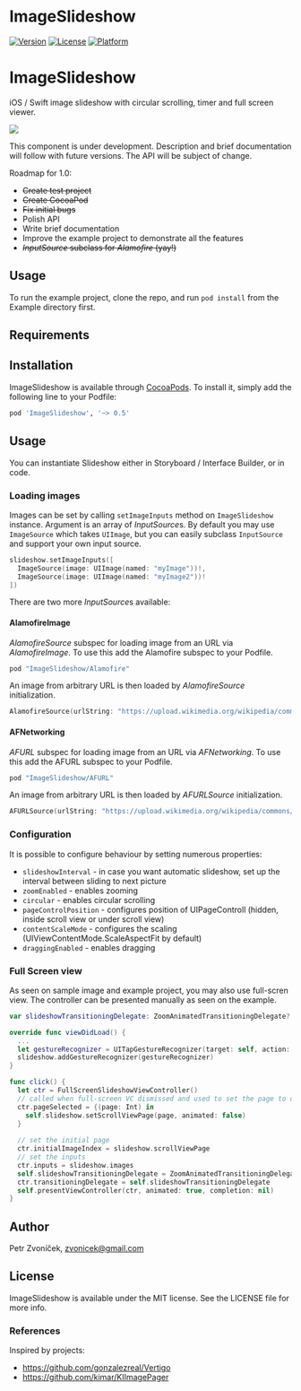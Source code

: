 # ImageSlideshow

[![Version](https://img.shields.io/cocoapods/v/ImageSlideshow.svg?style=flat)](http://cocoapods.org/pods/ImageSlideshow)
[![License](https://img.shields.io/cocoapods/l/ImageSlideshow.svg?style=flat)](http://cocoapods.org/pods/ImageSlideshow)
[![Platform](https://img.shields.io/cocoapods/p/ImageSlideshow.svg?style=flat)](http://cocoapods.org/pods/ImageSlideshow)

# ImageSlideshow

iOS / Swift image slideshow with circular scrolling, timer and full screen viewer.

![](http://cl.ly/image/2v193I0G0h0Z/ImageSlideshow2.gif)

This component is under development. Description and brief documentation will follow with future versions. The API will be subject of change.

Roadmap for 1.0:
- ~~Create test project~~
- ~~Create CocoaPod~~
- ~~Fix initial bugs~~
- Polish API
- Write brief documentation
- Improve the example project to demonstrate all the features
- ~~*InputSource* subclass for *Alamofire* (yay!)~~

## Usage

To run the example project, clone the repo, and run `pod install` from the Example directory first.

## Requirements

## Installation

ImageSlideshow is available through [CocoaPods](http://cocoapods.org). To install
it, simply add the following line to your Podfile:

```ruby
pod 'ImageSlideshow', '~> 0.5'
```

## Usage

You can instantiate Slideshow either in Storyboard / Interface Builder, or in code. 

### Loading images

Images can be set by calling ```setImageInputs``` method on ```ImageSlideshow``` instance. Argument is an array of *InputSource*s. By default you may use ```ImageSource``` which takes ```UIImage```, but you can easily subclass ```InputSource``` and support your own input source.

```swift
slideshow.setImageInputs([
  ImageSource(image: UIImage(named: "myImage"))!, 
  ImageSource(image: UIImage(named: "myImage2"))!
])
```

There are two more *InputSource*s available:

#### AlamofireImage

*AlamofireSource* subspec for loading image from an URL via *AlamofireImage*. To use this add the Alamofire subspec to your Podfile.

```ruby
pod "ImageSlideshow/Alamofire"
``` 

An image from arbitrary URL is then loaded by *AlamofireSource* initialization.

```swift
AlamofireSource(urlString: "https://upload.wikimedia.org/wikipedia/commons/d/d5/Trencin_hdr_001.jpg")
```

#### AFNetworking

*AFURL* subspec for loading image from an URL via *AFNetworking*. To use this add the AFURL subspec to your Podfile.

```ruby
pod "ImageSlideshow/AFURL"
``` 

An image from arbitrary URL is then loaded by *AFURLSource* initialization.

```swift
AFURLSource(urlString: "https://upload.wikimedia.org/wikipedia/commons/d/d5/Trencin_hdr_001.jpg")
```

### Configuration

It is possible to configure behaviour by setting numerous properties: 

- ```slideshowInterval``` - in case you want automatic slideshow, set up the interval between sliding to next picture
- ```zoomEnabled``` - enables zooming
- ```circular``` - enables circular scrolling
- ```pageControlPosition``` - configures position of UIPageControll (hidden, inside scroll view or under scroll view)
- ```contentScaleMode``` - configures the scaling (UIViewContentMode.ScaleAspectFit by default)
- ```draggingEnabled``` - enables dragging

### Full Screen view

As seen on sample image and example project, you may also use full-scren view. The controller can be presented manually as seen on the example. 

```swift
var slideshowTransitioningDelegate: ZoomAnimatedTransitioningDelegate?

override func viewDidLoad() {
  ...
  let gestureRecognizer = UITapGestureRecognizer(target: self, action: "openFullScreen")
  slideshow.addGestureRecognizer(gestureRecognizer)
}

func click() {
  let ctr = FullScreenSlideshowViewController()
  // called when full-screen VC dismissed and used to set the page to our original slideshow
  ctr.pageSelected = {(page: Int) in
    self.slideshow.setScrollViewPage(page, animated: false)
  }
  
  // set the initial page
  ctr.initialImageIndex = slideshow.scrollViewPage
  // set the inputs
  ctr.inputs = slideshow.images
  self.slideshowTransitioningDelegate = ZoomAnimatedTransitioningDelegate(slideshowView: slideshow, slideshowController: ctr)
  ctr.transitioningDelegate = self.slideshowTransitioningDelegate
  self.presentViewController(ctr, animated: true, completion: nil)
}
```

## Author

Petr Zvoníček, zvonicek@gmail.com

## License

ImageSlideshow is available under the MIT license. See the LICENSE file for more info.

### References

Inspired by projects: 
- https://github.com/gonzalezreal/Vertigo
- https://github.com/kimar/KIImagePager
